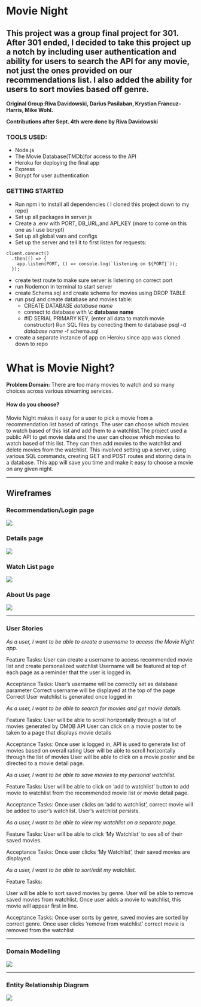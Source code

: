 # Movie Night
## This project was a group final project for 301. After 301 ended, I decided to take this project up a notch by including user authentication and ability for users to search the API for any movie, not just the ones provided on our recommendations list. I also added the ability for users to sort movies based off genre. 

**Original Group:Riva Davidowski, Darius Pasilaban, Krystian Francuz-Harris, Mike Wohl.**

**Contributions after Sept. 4th were done by Riva Davidowski**

### TOOLS USED:
* Node.js
* The Movie Database(TMDb)for access to the API
* Heroku for deploying the final app
* Express
* Bcrypt for user authentication

### GETTING STARTED
* Run npm i to install all dependencies ( I cloned this project down to my repo)
* Set up all packages in server.js
* Create a .env with PORT, DB_URL,and API_KEY (more to come on this one as I use bcrypt)
* Set up all global vars and configs
* Set up the server and tell it to first listen for requests:
```
client.connect()
  .then(() => {
    app.listen(PORT, () => console.log(`listening on ${PORT}`));
  });
  ```
* create test route to make sure server is listening on correct port
* run Nodemon in terminal to start server
* create Schema.sql and create schema for movies using DROP TABLE
* run psql and create database and movies table:
  * CREATE DATABASE _database name_
  * connect to database with \c __database name__
  * #ID SERIAL PRIMARY KEY,
    (enter all data to match movie constructor)
  Run SQL files by conecting them to database psql -d _database name_ -f schema.sql
* create a separate instance of app on Heroku since app was cloned down to repo

# What is Movie Night?

**Problem Domain:** There are too many movies to watch and so many choices across various streaming services. 
#### How do you choose? 

Movie Night makes it easy for a user to pick a movie from a recommendation list based of ratings. The user can choose which movies to watch based of this list and add them to a watchlist.The project used a public API to get movie data and the user can choose which movies to watch based of this list. They can then add movies to the watchlist and delete movies from the watchlist. This involved setting up a server, using various SQL commands, creating GET and POST routes and storing data in a database. This app will save you time and make it easy to choose a movie on any given night.

---

## Wireframes

### Recommendation/Login page

<img src=images/WF1.png>


### Details page

<img src=images/WF2.png>


### Watch List page

<img src=images/WF3.png>


### About Us page

<img src=images/WF4.png>

---

### User Stories

*As a user, I want to be able to create a username to access the Movie Night app.*

Feature Tasks:
User can create a username to access recommended movie list and create personalized watchlist
Username will be featured at top of each page as a reminder that the user is logged in.

Acceptance Tasks:
User’s username will be correctly set as database parameter
Correct username will be displayed at the top of the page
Correct User watchlist is generated once logged in



*As a user, I want to be able to search for movies and get movie details.*

Feature Tasks:
User will be able to scroll horizontally through a list of movies generated by OMDB API
User can click on a movie poster to be taken to a page that displays movie details

Acceptance Tasks:
Once user is logged in, API is used to generate list of movies based on overall rating
User will be able to scroll horizontally through the list of movies
User will be able to click on a movie poster and be directed to a movie detail page. 



*As a user, I want to be able to save movies to my personal watchlist.*

Feature Tasks:
User will be able to click on ‘add to watchlist’ button to add movie to watchlist from the recommended movie list or movie detail page. 

Acceptance Tasks:
Once user clicks on ‘add to watchlist’, correct movie will be added to user’s watchlist.
User’s watchlist persists. 



*As a user, I want to be able to view my watchlist on a separate page.*

Feature Tasks:
User will be able to click ‘My Watchlist’ to see all of their saved movies.

Acceptance Tasks:
Once user clicks ‘My Watchlist’, their saved movies are displayed. 



*As a user, I want to be able to sort/edit my watchlist.*

Feature Tasks:

User will be able to sort saved movies by genre.
User will be able to remove saved movies from watchlist.
Once user adds a movie to watchlist, this movie will appear first in line.

Acceptance Tasks:
Once user sorts by genre, saved movies are sorted by correct genre.
Once user clicks ‘remove from watchlist’ correct movie is removed from the watchlist



---

### Domain Modelling

<img src="images/Domain Modelling.png">

---

### Entity Relationship Diagram 

<img src="images/Entity Relationship Diagram.png">
